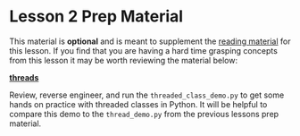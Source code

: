 # Lesson 2 Prep Material

This material is **optional** and is meant to supplement the [reading material](prepare.md) for this lesson. If you find that you are having a hard time grasping concepts from this lesson it may be worth reviewing the material below:

**[threads](../prep/threads/)**

Review, reverse engineer, and run the `threaded_class_demo.py` to get some hands on practice with threaded classes in Python. It will be helpful to compare this demo to the `thread_demo.py` from the previous lessons prep material.